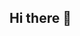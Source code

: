 ## Hi there 👋

<!--
**mysticmanikk/mysticmanikk** 

Here are some of th eprojects that I contributed to significantly:

#CIS434 SE Projects:

-[Pizza Builder Application]: Link- https://github.com/MJamal12/CIS434FinalProject
Description: I worked as a Database manager and a little bit on the front-end to code the Pizza ordering user interface using the JavaFX and Gluon UI toolkit. I used the MySQL workbench to store the suer information and their password. I am yet to work on protecting their passwords using the hashing algorithm. This interface allows a person to login into the system and make desired choices on the menu and sums up the total at the checkout alongwith their delivery address.

-[Jenkins Integration in testing the code]: Link- https://github.com/MaksymYarosh/Group1_CIS434_GitAssignment
Description: We just build some test cases and I contributed significantly in building the pipeline to run the test cases for the java program in Jenkins.


